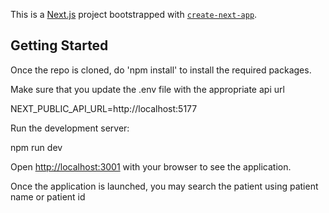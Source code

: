 This is a [Next.js](https://nextjs.org/) project bootstrapped with [`create-next-app`](https://github.com/vercel/next.js/tree/canary/packages/create-next-app).

## Getting Started

Once the repo is cloned, do 'npm install' to install the required packages.

Make sure that you update the .env file with the appropriate api url

NEXT_PUBLIC_API_URL=http://localhost:5177

Run the development server:

npm run dev

Open [http://localhost:3001](http://localhost:3001) with your browser to see the application.

Once the application is launched, you may search the patient using patient name or patient id